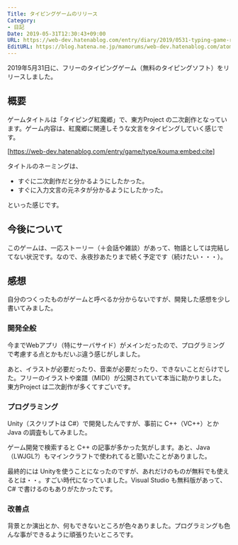 ```yaml
---
Title: タイピングゲームのリリース
Category:
- 日記
Date: 2019-05-31T12:30:43+09:00
URL: https://web-dev.hatenablog.com/entry/diary/2019/0531-typing-game-released
EditURL: https://blog.hatena.ne.jp/mamorums/web-dev.hatenablog.com/atom/entry/17680117127176618497
---
```


2019年5月31日に、フリーのタイピングゲーム（無料のタイピングソフト）をリリースしました。


## 概要
ゲームタイトルは「タイピング紅魔郷」で、東方Project の二次創作となっています。ゲーム内容は、紅魔郷に関連しそうな文言をタイピングしていく感じです。

[https://web-dev.hatenablog.com/entry/game/type/kouma:embed:cite]

タイトルのネーミングは、

- すぐに二次創作だと分かるようにしたかった。
- すぐに入力文言の元ネタが分かるようにしたかった。

といった感じです。


## 今後について
このゲームは、一応ストーリー（＋会話や雑談）があって、物語としては完結してない状況です。なので、永夜抄あたりまで続く予定です（続けたい・・・）。


## 感想
自分のつくったものがゲームと呼べるか分からないですが、開発した感想を少し書いてみました。

### 開発全般
今までWebアプリ（特にサーバサイド）がメインだったので、プログラミングで考慮する点とかもだいぶ違う感じがしました。

あと、イラストが必要だったり、音楽が必要だったり、できないことだらけでした。フリーのイラストや楽譜（MIDI）が公開されていて本当に助かりました。東方Project は二次創作が多くてすごいです。


### プログラミング
Unity（スクリプトは C#）で開発したんですが、事前に C++（VC++）とか Java の調査もしてみました。

ゲーム開発で検索すると C++ の記事が多かった気がします。あと、Java（LWJGL?）もマインクラフトで使われてると聞いたことがありました。

最終的には Unityを使うことになったのですが、あれだけのものが無料でも使えるとは・・。すごい時代になっていました。Visual Studio も無料版があって、C# で書けるのもありがたかったです。


### 改善点
背景とか演出とか、何もできないところが色々ありました。プログラミングも色んな事ができるように頑張りたいところです。


